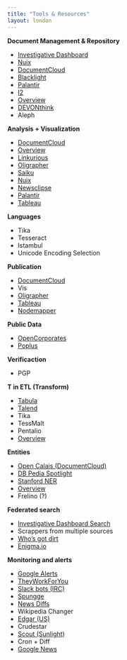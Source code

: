 ```yaml
---
title: "Tools & Resources"
layout: london
---
```


**Document Management & Repository**
* [Investigative Dashboard](https://investigativedashboard.org/)
* [Nuix](http://www.nuix.com/)
* [DocumentCloud](https://www.documentcloud.org/home)
* [Blacklight](http://projectblacklight.org/)
* [Palantir](https://www.palantir.com/)
* [I2](http://www-03.ibm.com/software/products/es/ibase) 
* [Overview](https://www.overviewdocs.com/)
* [DEVONthink](http://www.devontechnologies.com/products/devonthink/overview.html)
* Aleph

**Analysis + Visualization**
* [DocumentCloud](https://www.documentcloud.org/home)
* [Overview](https://www.overviewdocs.com/)
* [Linkurious](http://linkurio.us/)
* [Oligrapher](http://blog.littlesis.org/2014/07/22/introducing-oligrapher-power-mapping-on-littlesis/)
* [Saiku](http://www.meteorite.bi/products/saiku)
* [Nuix](http://www.nuix.com/)
* [Newsclipse](https://github.com/Canvas-Hackathon-Teams/Newsclipse)
* [Palantir](https://www.palantir.com/)
* [Tableau](http://www.tableau.com/)

**Languages**
* Tika
* Tesseract
* Istambul
* Unicode Encoding Selection

**Publication**
* [DocumentCloud](https://www.documentcloud.org/home)
* Vis
* [Oligrapher](http://blog.littlesis.org/2014/07/22/introducing-oligrapher-power-mapping-on-littlesis/)
* [Tableau](http://www.tableau.com/)
* [Nodemapper](https://github.com/poderomedia/nodemapper)

**Public Data**
* [OpenCorporates](https://opencorporates.com/)
* [Poplus](http://poplus.org/es/)

**Verificaction**
* PGP

**T in ETL (Transform)**
* [Tabula](http://tabula.technology/)
* [Talend](https://www.talend.com/)
* Tika
* TessMalt 
* Pentalio 
* [Overview](https://www.overviewdocs.com/)

**Entities**
* [Open Calais (DocumentCloud)](http://new.opencalais.com/)
* [DB Pedia Spotlight](http://dbpedia-spotlight.github.io/demo/)
* [Stanford NER](http://nlp.stanford.edu/ner/)
* [Overview](https://www.overviewdocs.com/)
* Frelino (?)

**Federated search**
* [Investigative Dashboard Search](https://investigativedashboard.org/)
* Scrappers from multiple sources
* [Who’s got dirt](https://github.com/influencemapping/whos_got_dirt-demo)
* [Enigma.io](http://enigma.io/)

**Monitoring and alerts**
* [Google Alerts](https://www.google.cl/alerts)
* [TheyWorkForYou](http://www.theyworkforyou.com/)
* [Slack bots (IRC)](https://api.slack.com/bot-users)
* [Spungge](https://www.spundge.com/)
* [News Diffs](http://newsdiffs.org/)
* Wikipedia Changer
* [Edgar (US)](http://www.edgar-online.com/)
* Crudestar 
* [Scout (Sunlight)](https://scout.sunlightfoundation.com/)
* Cron + Diff 
* [Google News](https://news.google.com/)
